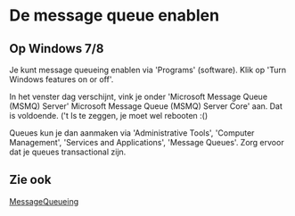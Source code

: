 De message queue enablen
========================

Op Windows 7/8
--------------

Je kunt message queueing enablen via 'Programs' (software). Klik op
'Turn Windows features on or off'.

In het venster dag verschijnt, vink je onder 'Microsoft Message Queue
(MSMQ) Server' Microsoft Message Queue (MSMQ) Server Core' aan. Dat is
voldoende. ('t Is te zeggen, je moet wel rebooten :()

Queues kun je dan aanmaken via 'Administrative Tools', 'Computer
Management', 'Services and Applications', 'Message Queues'. Zorg ervoor
dat je queues transactional zijn.

Zie ook
-------

[MessageQueueing](MessageQueueing.md)
